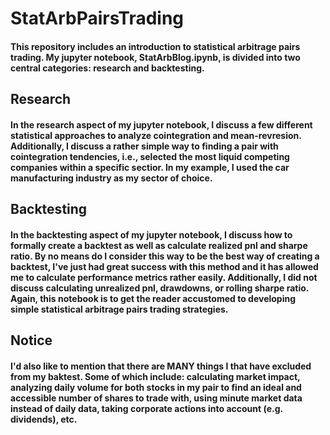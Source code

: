 # StatArbPairsTrading
#### This repository includes an introduction to statistical arbitrage pairs trading. My jupyter notebook, StatArbBlog.ipynb, is divided into two central categories: research and backtesting.

## Research
#### In the research aspect of my jupyter notebook, I discuss a few different statistical approaches to analyze cointegration and mean-revresion. Additionally, I discuss a rather simple way to finding a pair with cointegration tendencies, i.e., selected the most liquid competing companies within a specific sectior. In my example, I used the car manufacturing industry as my sector of choice.

## Backtesting
#### In the backtesting aspect of my jupyter notebook, I discuss how to formally create a backtest as well as calculate realized pnl and sharpe ratio. By no means do I consider this way to be the best way of creating a backtest, I've just had great success with this method and it has allowed me to calculate performance metrics rather easily. Additionally, I did not discuss calculating unrealized pnl, drawdowns, or rolling sharpe ratio. Again, this notebook is to get the reader accustomed to developing simple statistical arbitrage pairs trading strategies.

## Notice
#### I'd also like to mention that there are MANY things I that have excluded from my baktest. Some of which include: calculating market impact, analyzing daily volume for both stocks in my pair to find an ideal and accessible number of shares to trade with, using minute market data instead of daily data, taking corporate actions into account (e.g. dividends), etc.


